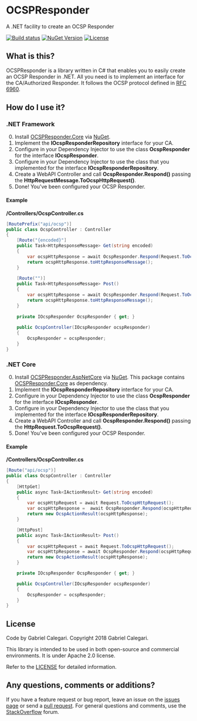 # OCSPResponder
A .NET facility to create an OCSP Responder

[![Build status](https://ci.appveyor.com/api/projects/status/lhqukqop1eh385wt?svg=true)](https://ci.appveyor.com/project/gabrielcalegari/ocspresponder)
[![NuGet Version](http://img.shields.io/nuget/vpre/OcspResponder.Core.svg)](https://www.nuget.org/packages/OcspResponder.Core)
[![License](https://img.shields.io/badge/license-apache-blue.svg)](http://www.apache.org/licenses/LICENSE-2.0)

## What is this?

OCSPResponder is a library written in C# that enables you to easily create an OCSP Responder in .NET. All you need is to implement an interface for the CA/Authorized Responder. It follows the OCSP protocol defined in [RFC 6960](https://tools.ietf.org/html/rfc6960).

## How do I use it?

### .NET Framework

0. Install [OCSPResponder.Core](http://nuget.org/List/Packages/OSCPResponder.Core) via [NuGet](http://nuget.org).
1. Implement the **IOcspResponderRepository** interface for your CA.
2. Configure in your Dependency Injector to use the class **OcspResponder** for the interface **IOcspResponder**.
3. Configure in your Dependency Injector to use the class that you implemented for the interface **IOcspResponderRepository**.
4. Create a WebAPI Controller and call **OcspResponder.Respond()** passing the **HttpRequestMessage.ToOcspHttpRequest()**.
5. Done! You've been configured your OCSP Responder.

#### Example

**/Controllers/OcspController.cs**

```csharp
[RoutePrefix("api/ocsp")]
public class OcspController : Controller
{
    [Route("{encoded}"]
    public Task<HttpResponseMessage> Get(string encoded)
    {
        var ocspHttpResponse = await OcspResponder.Respond(Request.ToOcspHttpRequest());
        return ocspHttpResponse.toHttpResponseMessage();
    }
    
    [Route("")]
    public Task<HttpResponseMessage> Post()
    {
        var ocspHttpResponse = await OcspResponder.Respond(Request.ToOcspHttpRequest());
        return ocspHttpResponse.toHttpResponseMessage();
    }
    
    private IOcspResponder OcspResponder { get; }
    
    public OcspController(IOcspResponder ocspResponder)
    {
        OcspResponder = ocspResponder;
    }
}
```

### .NET Core

0. Install [OCSPResponder.AspNetCore](https://www.nuget.org/packages/OcspResponder.AspNetCore) via [NuGet](http://nuget.org). This package contains [OCSPResponder.Core](http://nuget.org/List/Packages/OSCPResponder.Core) as dependency.
1. Implement the **IOcspResponderRepository** interface for your CA.
2. Configure in your Dependency Injector to use the class **OcspResponder** for the interface **IOcspResponder**.
3. Configure in your Dependency Injector to use the class that you implemented for the interface **IOcspResponderRepository**.
4. Create a WebAPI Controller and call **OcspResponder.Respond()** passing the **HttpRequest.ToOcspRequest()**.
5. Done! You've been configured your OCSP Responder.

#### Example

**/Controllers/OcspController.cs**

```csharp
[Route("api/ocsp")]
public class OcspController : Controller
{
    [HttpGet]
    public async Task<IActionResult> Get(string encoded)
    {
        var ocspHttpRequest = await Request.ToOcspHttpRequest();
        var ocspHttpResponse =  await OcspResponder.Respond(ocspHttpRequest);
        return new OcspActionResult(ocspHttpResponse);
    }

    [HttpPost]
    public async Task<IActionResult> Post()
    {
        var ocspHttpRequest = await Request.ToOcspHttpRequest();
        var ocspHttpResponse = await OcspResponder.Respond(ocspHttpRequest);
        return new OcspActionResult(ocspHttpResponse);
    }

    private IOcspResponder OcspResponder { get; }

    public OcspController(IOcspResponder ocspResponder)
    {
        OcspResponder = ocspResponder;
    }
}
```

## License

Code by Gabriel Calegari. Copyright 2018 Gabriel Calegari.

This library is intended to be used in both open-source and commercial environments. It is under Apache 2.0 license.

Refer to the [LICENSE](https://github.com/gabrielcalegari/OCSPResponder/blob/master/LICENSE) for detailed information. 

## Any questions, comments or additions?
If you have a feature request or bug report, leave an issue on the [issues page](https://github.com/gabrielcalegari/OCSPResponder/issues) or send a [pull request](https://github.com/gabrielcalegari/OCSPResponder/pulls). For general questions and comments, use the [StackOverflow](https://stackoverflow.com/) forum.
